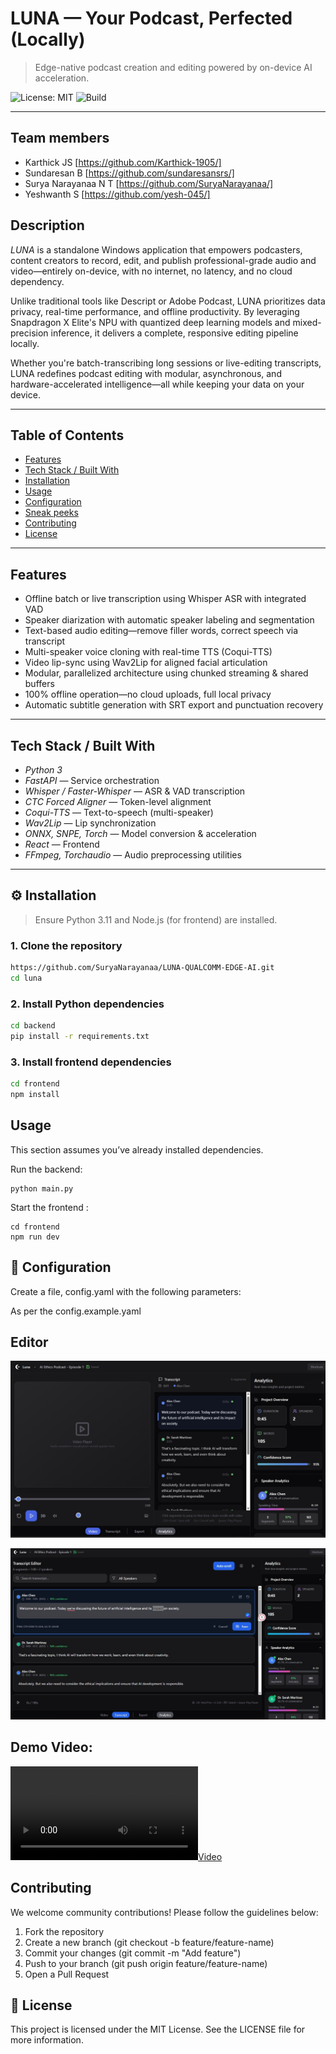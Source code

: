 # LUNA — Your Podcast, Perfected (Locally)

> Edge-native podcast creation and editing powered by on-device AI acceleration.

![License: MIT](https://img.shields.io/badge/license-MIT-green.svg)
![Build](https://img.shields.io/badge/build-working-brightgreen)

---

## Team members
- Karthick JS    [https://github.com/Karthick-1905/]
- Sundaresan B     [https://github.com/sundaresansrs/]
- Surya Narayanaa N T [https://github.com/SuryaNarayanaa/]
- Yeshwanth S      [https://github.com/yesh-045/]


##  Description

*LUNA* is a standalone Windows application that empowers podcasters, content creators to record, edit, and publish professional-grade audio and video—entirely on-device, with no internet, no latency, and no cloud dependency.

Unlike traditional tools like Descript or Adobe Podcast, LUNA prioritizes data privacy, real-time performance, and offline productivity. By leveraging Snapdragon X Elite's NPU with quantized deep learning models and mixed-precision inference, it delivers a complete, responsive editing pipeline locally.

Whether you're batch-transcribing long sessions or live-editing transcripts, LUNA redefines podcast editing with modular, asynchronous, and hardware-accelerated intelligence—all while keeping your data on your device.

---

##  Table of Contents

- [Features](#features)
- [Tech Stack / Built With](#tech-stack--built-with)
- [Installation](#installation)
- [Usage](#usage)
- [Configuration](#configuration)
- [Sneak peeks](#screenshots--demo)
- [Contributing](#contributing)
- [License](#license)

---

##  Features

- Offline batch or live transcription using Whisper ASR with integrated VAD
- Speaker diarization with automatic speaker labeling and segmentation
- Text-based audio editing—remove filler words, correct speech via transcript
- Multi-speaker voice cloning with real-time TTS (Coqui-TTS)
- Video lip-sync using Wav2Lip for aligned facial articulation
- Modular, parallelized architecture using chunked streaming & shared buffers
- 100% offline operation—no cloud uploads, full local privacy
- Automatic subtitle generation with SRT export and punctuation recovery

---

##  Tech Stack / Built With

- *Python 3*
- *FastAPI* — Service orchestration
- *Whisper / Faster-Whisper* — ASR & VAD transcription
- *CTC Forced Aligner* — Token-level alignment
- *Coqui-TTS* — Text-to-speech (multi-speaker)
- *Wav2Lip* — Lip synchronization
- *ONNX, SNPE, Torch* — Model conversion & acceleration
- *React* — Frontend 
- *FFmpeg, Torchaudio* — Audio preprocessing utilities

---

## ⚙ Installation

> Ensure Python 3.11 and Node.js (for frontend) are installed.

### 1. Clone the repository

```bash
https://github.com/SuryaNarayanaa/LUNA-QUALCOMM-EDGE-AI.git
cd luna
 ```


### 2. Install Python dependencies

```bash
cd backend
pip install -r requirements.txt
```


### 3. Install frontend dependencies
```bash
cd frontend
npm install
```

##  Usage
This section assumes you’ve already installed dependencies.

Run the backend:
```
python main.py
```

Start the frontend :
```
cd frontend
npm run dev
```

## 🔧 Configuration
Create a  file, config.yaml with the following parameters:

 
As per the config.example.yaml



##  Editor

![Transcript Editor](public/img1.png)

![Diarization Output](public/img2.png)

## Demo Video:

[![Video](public/demovid.mp4)](public/demovid.mp4)


##  Contributing
We welcome community contributions! Please follow the guidelines below:

1. Fork the repository
2. Create a new branch (git checkout -b feature/feature-name)
3. Commit your changes (git commit -m "Add feature")
4. Push to your branch (git push origin feature/feature-name)
5. Open a Pull Request


## 📄 License
This project is licensed under the MIT License.
See the LICENSE file for more information.